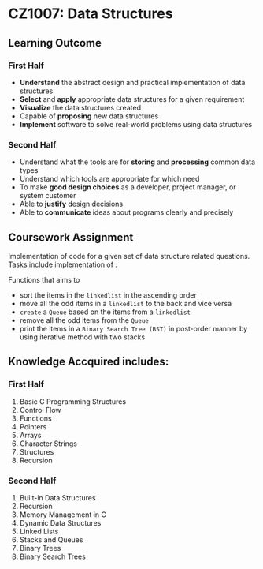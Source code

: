 # CZ1007: Data Structures

## Learning Outcome

### First Half
* **Understand** the abstract design and practical implementation of data structures
* **Select** and **apply** appropriate data structures for a given requirement
* **Visualize** the data structures created
* Capable of **proposing** new data structures
* **Implement** software to solve real-world problems using data structures

### Second Half
* Understand what the tools are for **storing** and **processing** common data types
* Understand which tools are appropriate for which need
* To make **good design choices** as a developer, project manager, or system customer
* Able to **justify** design decisions
* Able to **communicate** ideas about programs clearly and precisely

## Coursework Assignment
Implementation of code for a given set of data structure related questions. Tasks include implementation of : 

Functions that aims to 
* sort the items in the ``linkedlist`` in the ascending order
* move all the odd items in a ``linkedlist`` to the back and vice versa
* ``create`` a ``Queue`` based on the items from a ``linkedlist``
* remove all the odd items from the ``Queue``
* print the items in a ``Binary Search Tree (BST)`` in post-order manner by using iterative method with two stacks

## Knowledge Accquired includes: 

### First Half
1. Basic C Programming Structures
2. Control Flow
3. Functions
4. Pointers
5. Arrays
6. Character Strings
7. Structures
8. Recursion

### Second Half
1. Built-in Data Structures
2. Recursion
3. Memory Management in C
4. Dynamic Data Structures
5. Linked Lists
6. Stacks and Queues
7. Binary Trees
8. Binary Search Trees
